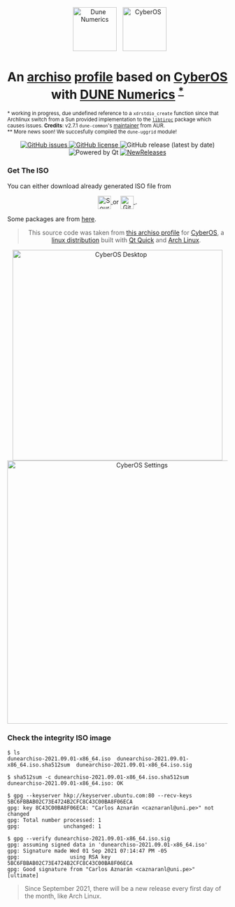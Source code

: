 <div align="center">
  <img alt="Dune Numerics" height="100px" vspace="" hspace="10"
    src="https://dune-project.org/share/dune-logo.svg?sanitize=true">
  <img alt="CyberOS" height="100px" vspace=""
    src="https://git.omame.xyz/CyberOS/website-wip/raw/branch/master/src/assets/images/cyber-logo.svg?sanitize=true">
</div>

<h1 align="center">
  An <a href="https://gitlab.archlinux.org/archlinux/archiso">archiso</a>
  <a href="https://git.omame.xyz/CyberOS/cyberos-iso">profile</a>
  based on <a href="https://getcyberos.org">CyberOS</a>
  with
  <a href="https://aur.archlinux.org/packages/dune-common">DUNE Numerics</a>
  <sup><a href="#fn1">*</a></sup>
</h1>

<sup id="fn1">
* working in progress, due undefined reference to a <code>xdrstdio_create</code>
function since that Archlinux switch from a Sun provided implementation to the
<a href="https://archlinux.org/packages/core/x86_64/libtirpc"><code>libtirpc</code></a>
package which causes issues.
<b>Credits</b>: v2.7.1 <code>dune-common</code>'s
<a href="https://aur.archlinux.org/packages/?K=PrinceMachiavell&SeB=m">maintainer</a>
from AUR.
<br>
** More news soon! We succesfully compiled the <code>dune-uggrid</code> module!
</sup>

<p align="center">
  <a href="https://github.com/carlosal1015/dune-archiso/issues">
    <img alt="GitHub issues" src="https://img.shields.io/github/issues/carlosal1015/dune-archiso">
  </a>
  <a href="https://github.com/carlosal1015/dune-archiso/blob/main/LICENSE">
    <img alt="GitHub license" src="https://img.shields.io/github/license/carlosal1015/dune-archiso">
  </a>
  <img alt="GitHub release (latest by date)" src="https://img.shields.io/github/v/release/carlosal1015/dune-archiso">
  <img alt="Powered by Qt" src="https://forthebadge.com/images/badges/powered-by-qt.svg">
  <a href="https://newreleases.io/sourceforge/dune-archiso">
    <img alt="NewReleases" src="https://newreleases.io/badge.svg">
  </a>
</p>

### Get The ISO

You can either download already generated ISO file from

<p align="center">
  <a href="https://sourceforge.net/projects/dune-archiso/files/latest/download" target="_blank">
    <img style="vertical-align:middle" alt="Sourceforge" height="30px"
      src="https://img.shields.io/badge/Sourceforge-Download-orange?style=for-the-badge&logo=sourceforge">
  </a>
  or
  <a href="https://nightly.link/carlosal1015/dune-archiso/workflows/release/main/ISO-artifact.zip"
    target="_blank">
    <img style="vertical-align:middle" alt="GitHub" height="30px"
      src="https://img.shields.io/static/v1.svg?label=Download%20now&message=💿&color=black&logo=GitHub&logoColor=white&labelColor=black.svg">
  </a>.
</p>

Some packages are from [here](https://dune-archiso.gitlab.io/packages).

<!-- [![Download this iso from GitHub Releases](https://img.shields.io/static/v1.svg?label=Download%20now&message=💿&color=black&logo=GitHub&logoColor=white&labelColor=black.svg)](https://github.com/carlosal1015/dune-archiso/releases/latest/download/archlinux-2021.02.16-x86_64.iso) -->

<div align="center">
<p align="center">
  <blockquote>
    This source code was taken from
    <a href="https://git.omame.xyz/CyberOS/cyberos-iso">this archiso profile</a>
    for <a href="https://getcyberos.org">CyberOS</a>, a
    <a href="https://upload.wikimedia.org/wikipedia/commons/1/1b/Linux_Distribution_Timeline.svg">linux distribution</a>
    built with <a href="https://doc.qt.io/qt-5/qtquick-index.html">Qt Quick</a>
    and <a href="https://archlinux.org">Arch Linux</a>.
  </blockquote>
</p>
  <img alt="CyberOS Desktop" height="480px"
    src="https://git.omame.xyz/CyberOS/cyberos.github.io/raw/branch/master/src/images/preview_dark.png">
  <img alt="CyberOS Settings" height="600px"
    src="https://git.omame.xyz/CyberOS/cyberos.github.io/raw/branch/master/src/images/preview_light.png">
</div>

### Check the integrity ISO image

```console
$ ls
dunearchiso-2021.09.01-x86_64.iso  dunearchiso-2021.09.01-x86_64.iso.sha512sum  dunearchiso-2021.09.01-x86_64.iso.sig
```

```console
$ sha512sum -c dunearchiso-2021.09.01-x86_64.iso.sha512sum
dunearchiso-2021.09.01-x86_64.iso: OK
```

```console
$ gpg --keyserver hkp://keyserver.ubuntu.com:80 --recv-keys 5BC6FBBAB02C73E4724B2CFC8C43C00BA8F06ECA
gpg: key 8C43C00BA8F06ECA: "Carlos Aznarán <caznaranl@uni.pe>" not changed
gpg: Total number processed: 1
gpg:              unchanged: 1
```

```console
$ gpg --verify dunearchiso-2021.09.01-x86_64.iso.sig
gpg: assuming signed data in 'dunearchiso-2021.09.01-x86_64.iso'
gpg: Signature made Wed 01 Sep 2021 07:14:47 PM -05
gpg:                using RSA key 5BC6FBBAB02C73E4724B2CFC8C43C00BA8F06ECA
gpg: Good signature from "Carlos Aznarán <caznaranl@uni.pe>" [ultimate]
```

> Since September 2021, there will be a new release every first day of the month, like Arch Linux.

<!-- [](https://blog.programster.org/gpg-cheatsheet) -->
<!-- [](https://www.oreilly.com/library/view/linux-security-cookbook/0596003919/ch07s14.html) -->
